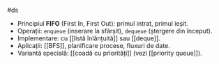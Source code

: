 #ds

- Principiul **FIFO** (First In, First Out): primul intrat, primul ieșit.
- Operații: `enqueue` (inserare la sfârșit), `dequeue` (ștergere din început).
- Implementare: cu [[listă înlănțuită]] sau [[deque]].
- Aplicații: [[BFS]], planificare procese, fluxuri de date.
- Variantă specială: [[coadă cu priorități]] (vezi [[priority queue]]).

